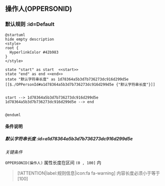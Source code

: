 ## 操作人(OPPERSONID) <!-- {docsify-ignore-all} -->

   

### 默认规则 :id=Default

```plantuml
@startuml
hide empty description
<style>
root {
  HyperlinkColor #42b983
}
</style>

state "start" as start  <<start>>
state "end" as end <<end>>
state "默认字符串长度" as 1d78364a5b3d7b736273dc916d299d5e [[$./OPPersonId#a1d78364a5b3d7b736273dc916d299d5e {"默认字符串长度"}]]


start --> 1d78364a5b3d7b736273dc916d299d5e 
1d78364a5b3d7b736273dc916d299d5e --> end 


@enduml
```

#### 条件说明

##### 默认字符串长度 :id=a1d78364a5b3d7b736273dc916d299d5e


*关键条件*


`OPPERSONID(操作人)` 属性长度在区间 `(0 , 100]` 内

> [!ATTENTION|label:规则信息|icon:fa fa-warning]
> 内容长度必须小于等于[100]







